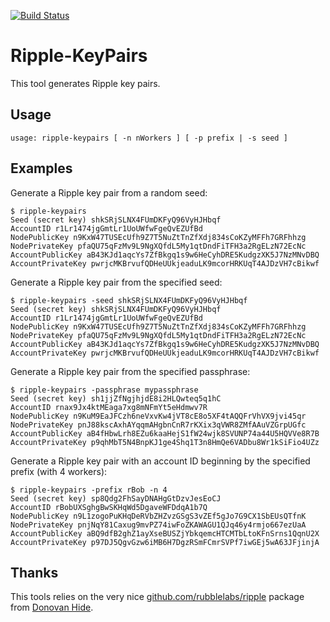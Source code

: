 [![Build Status](https://github.com/0intro/ripple-keypairs/workflows/Go/badge.svg)](https://github.com/0intro/ripple-keypairs/actions/workflows/go.yml)

Ripple-KeyPairs
===============

This tool generates Ripple key pairs.

Usage
-----

```
usage: ripple-keypairs [ -n nWorkers ] [ -p prefix | -s seed ]
```

Examples
--------

Generate a Ripple key pair from a random seed:

```
$ ripple-keypairs
Seed (secret key) shkSRjSLNX4FUmDKFyQ96VyHJHbqf
AccountID r1Lr1474jgGmtLr1UoUWfwFgeQvEZUfBd
NodePublicKey n9KxW47TUSEcUfh9Z7T5NuZtTnZfXdj834sCoKZyMFFh7GRFhhzg
NodePrivateKey pfaQU75qFzMv9L9NgXQfdL5My1qtDndFiTFH3a2RgELzN72EcNc
AccountPublicKey aB43KJd1aqcYs7ZfBkgq1s9w6HeCyhDRE5KudgzXK5J7NzMNvDBQ
AccountPrivateKey pwrjcMKBrvufQDHeUUkjeaduLK9mcorHRKUqT4AJDzVH7cBikwf
```

Generate a Ripple key pair from the specified seed:

```
$ ripple-keypairs -seed shkSRjSLNX4FUmDKFyQ96VyHJHbqf
Seed (secret key) shkSRjSLNX4FUmDKFyQ96VyHJHbqf
AccountID r1Lr1474jgGmtLr1UoUWfwFgeQvEZUfBd
NodePublicKey n9KxW47TUSEcUfh9Z7T5NuZtTnZfXdj834sCoKZyMFFh7GRFhhzg
NodePrivateKey pfaQU75qFzMv9L9NgXQfdL5My1qtDndFiTFH3a2RgELzN72EcNc
AccountPublicKey aB43KJd1aqcYs7ZfBkgq1s9w6HeCyhDRE5KudgzXK5J7NzMNvDBQ
AccountPrivateKey pwrjcMKBrvufQDHeUUkjeaduLK9mcorHRKUqT4AJDzVH7cBikwf
```

Generate a Ripple key pair from the specified passphrase:

```
$ ripple-keypairs -passphrase mypassphrase
Seed (secret key) sh1jjZfNgjhjdE8i2HLQwteq5q1hC
AccountID rnax9Jx4ktMEaga7xg8mNFmYt5eHdmwv7R
NodePublicKey n9KuM9EaJFCzh6neVxvKw4jVT8cE8o5XF4tAQQFrVhVX9jvi45qr
NodePrivateKey pnJ88kscAxhAYqqmAHgbnCnR7rKXix3qVWR8ZMfAAuVZGrpUGfc
AccountPublicKey aB4fHbwLrh8EZu6kaaHejS1fW24wjk8SVUNP74a44U5HQVVe8R7B
AccountPrivateKey p9qhMbT5N4BnpKJ1ge4Shq1T3n8HmQe6VADbu8Wr1kSiFio4UZz
```

Generate a Ripple key pair with an account ID beginning by the specified prefix (with 4 workers):

```
$ ripple-keypairs -prefix rBob -n 4
Seed (secret key) sp8Qdg2FhSayDNAHgGtDzvJesEoCJ
AccountID rBobUXSghgBwSKHqWd5DgaveWFDdqA1b7Q
NodePublicKey n9L1zogoPuKHqDeRVbZHZvzGSgS3vZEf5gJo7G9CX1SbEUsQTfnK
NodePrivateKey pnjNqY81Caxug9mvPZ74iwFoZKAWAGU1QJq46y4rmjo667ezUaA
AccountPublicKey aBQ9dfB2ghZ1ayXseBUSZjYbkqemcHTCMTbLtoKFnSrns1QqnU2X
AccountPrivateKey p97DJ5QgvGzw6iMB6H7DgzRSmFCmrSVPf7iwGEj5wA63JFjinjA
```

Thanks
------

This tools relies on the very nice [github.com/rubblelabs/ripple](https://github.com/rubblelabs/ripple) package from [Donovan Hide](https://github.com/donovanhide).
